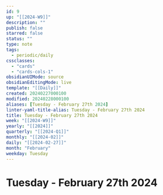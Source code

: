 ```yaml
---
id: 9
up: "[[2024-W9]]"
description: ""
publish: false
starred: false
status: ""
type: note
tags:
  - periodic/daily
cssclasses:
  - "cards"
  - "cards-cols-1"
obsidianUIMode: source
obsidianEditingMode: live
template: "[[Daily]]"
created: 20240227000100
modified: 20240228000100
aliases: [Tuesday - February 27th 2024]
linter-yaml-title-alias: Tuesday - February 27th 2024
title: Tuesday - February 27th 2024
week: "[[2024-W9]]"
yearly: "[[2024]]"
quarterly: "[[2024-Q1]]"
monthly: "[[2024-02]]"
daily: "[[2024-02-27]]"
month: "February"
weekday: Tuesday
---
```


# Tuesday - February 27th 2024
